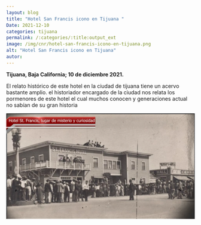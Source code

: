 ```yaml
---
layout: blog
title: "Hotel San Francis icono en Tijuana "
Date: 2021-12-10
categories: tijuana
permalink: /:categories/:title:output_ext
image: /img/cnr/hotel-san-francis-icono-en-tijuana.png
alt: "Hotel San Francis icono en Tijuana"
autor:
---
```


**Tijuana, Baja California; 10 de diciembre 2021.** 

El relato histórico de este hotel en la ciudad de tijuana tiene un acervo bastante amplio.
el historiador  encargado de la ciudad nos relata los pormenores de este hotel el cual muchos conocen y generaciones actual no sabían de su gran historia 


<div id="carouselExampleSlidesOnly" class="carousel slide" data-ride="carousel">
  <div class="carousel-inner">
    <div class="carousel-item active">
       <img class="d-block w-100" src="/img/cnr/hotel-san-francis-icono-en-tijuana.png" loading="lazy"  alt="Hotel San Francis icono en Tijuana">
    </div>
  </div>
</div>